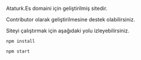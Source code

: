 
Ataturk.Es domaini için geliştirilmiş sitedir.

Contributor olarak geliştirilmesine destek olabilirsiniz.

Siteyi çalıştırmak için aşağıdaki yolu izleyebilirsiniz.

```
npm install
```

```
npm start
```
